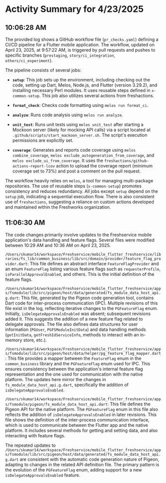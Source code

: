 # Activity Summary for 4/23/2025

## 10:06:28 AM
The provided log shows a GitHub workflow file (`pr_checks.yaml`) defining a CI/CD pipeline for a Flutter mobile application.  The workflow, updated on April 23, 2025, at 9:57:22 AM, is triggered by pull requests and pushes to specific branches (`prestaging`, `story/ci_integration`, `others/ci_experiment`).

The pipeline consists of several jobs:

* **`setup`**: This job sets up the environment, including checking out the code, setting up Dart, Melos, Node.js, and Flutter (version 3.29.2), and installing necessary Perl modules.  It uses reusable steps defined in `x-common-setup`.  This job also utilizes several actions from freshactions.


* **`format_check`**: Checks code formatting using `melos run format_ci`.

* **`analyze`**: Runs code analysis using `melos run analyze`.

* **`unit_test`**: Runs unit tests using `melos unit_test` after starting a Mockoon server (likely for mocking API calls) via a script located at `.github/scripts/start_mackoon_server.sh`.  The script's execution permissions are explicitly set.

* **`coverage`**: Generates and reports code coverage using `melos combine_coverage`, `melos exclude_autogeneration_from_coverage`, and `melos exclude_ui_from_coverage`. It uses the `freshactions/github-actions-report-lcov` action to upload the coverage report (minimum coverage set to 73%) and post a comment on the pull request.

The workflow heavily relies on `melos`, a tool for managing multi-package repositories.  The use of reusable steps (`x-common-setup`) promotes consistency and reduces redundancy.  All jobs except `setup` depend on the `setup` job, indicating a sequential execution flow.  There is also consistent use of `freshactions`, suggesting a reliance on custom actions developed and maintained within the Freshworks organization.


## 11:06:30 AM
The code changes primarily involve updates to the Freshservice mobile application's data handling and feature flags.  Several files were modified between 10:29 AM and 10:36 AM on April 23, 2025.

`/Users/skumar14/workspace/Freshservice/mobile_flutter_freshservice/libraries/fs_lib/common_business/lib/src/domain/provider/feature_flag_provider.dart`: This file defines an abstract interface `FeatureFlagProvider` and an enum `FeatureFlag` listing various feature flags such as `requesterProfile`, `isParallelApprovalEnabled`, and others. This is the initial definition of the feature flags.


`/Users/skumar14/workspace/Freshservice/mobile_flutter_freshservice/apps/fsmodule/lib/src/pigeon/host/data/generated/fs_module_data_host_api.g.dart`: This file, generated by the Pigeon code generation tool, contains Dart code for inter-process communication (IPC).  Multiple revisions of this file exist in the log, reflecting iterative changes to the `PGFeatureFlag` enum. Initially,  `isDelegateApprovalsEnabled` was absent; subsequent revisions added it. This suggests the addition of a new feature flag related to delegate approvals.  The file also defines data structures for user information (`PGUser`, `PGFSModuleInitData`) and data handling methods (`getInitData`, `getFreshIdServiceInfo`, methods to interact with an in-memory store, etc.).


`/Users/skumar14/workspace/Freshservice/mobile_flutter_freshservice/apps/fsmodule/lib/src/pigeon/host/data/helper/pg_feature_flag_mapper.dart`: This file provides a mapper between the `FeatureFlag` enum in the `common_business` library and the `PGFeatureFlag` enum used for IPC. This ensures consistency between the application's internal feature flag representation and the one used for communication with the native platform.  The updates here mirror the changes in `fs_module_data_host_api.g.dart`, specifically the addition of `isDelegateApprovalsEnabled`.


`/Users/skumar14/workspace/Freshservice/mobile_flutter_freshservice/apps/fsmodule/pigeon/fs_module_data_host_api.dart`: This file defines the Pigeon API for the native platform.  The `PGFeatureFlag` enum in this file also reflects the addition of `isDelegateApprovalsEnabled` in later revisions. This file shows the definition of the inter-process communication interface, which is used to communicate between the Flutter app and the native platform. It includes several methods for getting and setting data, and also interacting with feature flags.


The repeated updates to `/Users/skumar14/workspace/Freshservice/mobile_flutter_freshservice/apps/fsmodule/lib/src/pigeon/host/data/generated/fs_module_data_host_api.g.dart` are consistent with the automatic code generation nature of Pigeon, adapting to changes in the related API definition file.  The primary pattern is the evolution of the `PGFeatureFlag` enum, adding support for a new `isDelegateApprovalsEnabled` feature.
